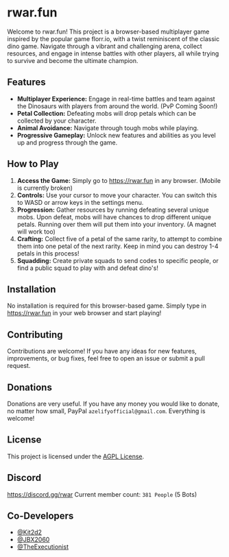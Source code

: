 # rwar.fun

Welcome to rwar.fun! This project is a browser-based multiplayer game inspired by the popular game florr.io, with a twist reminiscent of the classic dino game. Navigate through a vibrant and challenging arena, collect resources, and engage in intense battles with other players, all while trying to survive and become the ultimate champion.

## Features
- **Multiplayer Experience:** Engage in real-time battles and team against the Dinosaurs with players from around the world. (PvP Coming Soon!)
- **Petal Collection:** Defeating mobs will drop petals which can be collected by your character.
- **Animal Avoidance:** Navigate through tough mobs while playing.
- **Progressive Gameplay:** Unlock new features and abilities as you level up and progress through the game.

## How to Play
1. **Access the Game:** Simply go to https://rwar.fun in any browser. (Mobile is currently broken)
2. **Controls:** Use your cursor to move your character. You can switch this to WASD or arrow keys in the settings menu.
3. **Progression:** Gather resources by running defeating several unique mobs. Upon defeat, mobs will have chances to drop different unique petals. Running over them will put them into your inventory. (A magnet will work too)
4. **Crafting:** Collect five of a petal of the same rarity, to attempt to combine them into one petal of the next rarity. Keep in mind you can destroy 1-4 petals in this process!
5. **Squadding:** Create private squads to send codes to specific people, or find a public squad to play with and defeat dino's!

## Installation
No installation is required for this browser-based game. Simply type in https://rwar.fun in your web browser and start playing!

## Contributing
Contributions are welcome! If you have any ideas for new features, improvements, or bug fixes, feel free to open an issue or submit a pull request.

## Donations
Donations are very useful. If you have any money you would like to donate, no matter how small, PayPal `azelifyofficial@gmail.com`. Everything is welcome!

## License
This project is licensed under the [AGPL License](LICENSE).

## Discord
https://discord.gg/rwar 
Current member count: `381 People` (5 Bots)

## Co-Developers

- <span style="color:red;">[@Kit2d2](https://github.com/Kit2d2)</span>
- <span style="color:red;">[@JBX2060](https://github.com/JBX2060)</span>
- <span style="color:red;">[@TheExecutionist](https://github.com/TheExecutionist)</span>
